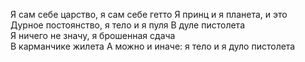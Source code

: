 Я сам себе царство, я сам себе гетто
Я принц и я планета, и это  
Дурное постоянство, я тело и я пуля
В дуле пистолета  
Я ничего не значу, я брошенная сдача  
В карманчике жилета
А можно и иначе: я тело и я дуло пистолета